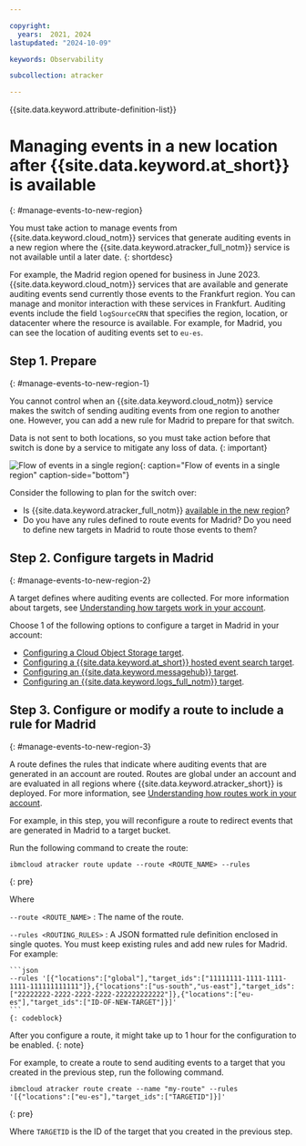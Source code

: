 ```yaml
---

copyright:
  years:  2021, 2024
lastupdated: "2024-10-09"

keywords: Observability

subcollection: atracker

---
```


{{site.data.keyword.attribute-definition-list}}


# Managing events in a new location after {{site.data.keyword.at_short}} is available
{: #manage-events-to-new-region}

You must take action to manage events from {{site.data.keyword.cloud_notm}} services that generate auditing events in a new region where the {{site.data.keyword.atracker_full_notm}} service is not available until a later date.
{: shortdesc}

For example, the Madrid region opened for business in June 2023. {{site.data.keyword.cloud_notm}} services that are available and generate auditing events send currently those events to the Frankfurt region. You can manage and monitor interaction with these services in Frankfurt. Auditing events include the field `logSourceCRN` that specifies the region, location, or datacenter where the resource is available. For example, for Madrid, you can see the location of auditing events set to `eu-es`.



## Step 1. Prepare
{: #manage-events-to-new-region-1}

You cannot control when an {{site.data.keyword.cloud_notm}} service makes the switch of sending auditing events from one region to another one. However, you can add a new rule for Madrid to prepare for that switch.

Data is not sent to both locations, so you must take action before that switch is done by a service to mitigate any loss of data.
{: important}

![Flow of events in a single region](images/Activity-Tracker-Routing-05-Madrid-MZR.svg "The {{site.data.keyword.atracker_full_notm}} service"){: caption="Flow of events in a single region" caption-side="bottom"}

Consider the following to plan for the switch over:

* Is {{site.data.keyword.atracker_full_notm}} [available in the new region](/docs/atracker?topic=atracker-regions)?
* Do you have any rules defined to route events for Madrid? Do you need to define new targets in Madrid to route those events to them?

## Step 2. Configure targets in Madrid
{: #manage-events-to-new-region-2}

A target defines where auditing events are collected. For more information about targets, see [Understanding how targets work in your account](/docs/atracker?topic=atracker-target_v2&interface=cli#target_v2_behavior).

Choose 1 of the following options to configure a target in Madrid in your account:
- [Configuring a Cloud Object Storage target](/docs/atracker?topic=atracker-getting-started-target-cos).
- [Configuring a {{site.data.keyword.at_short}} hosted event search target](/docs/atracker?topic=atracker-getting-started-target-logdna).
- [Configuring an {{site.data.keyword.messagehub}} target](/docs/atracker?topic=atracker-getting-started-target-event-streams).
- [Configuring an {{site.data.keyword.logs_full_notm}} target](/docs/atracker?topic=atracker-getting-started-target-cloud-logs).



## Step 3. Configure or modify a route to include a rule for Madrid
{: #manage-events-to-new-region-3}


A route defines the rules that indicate where auditing events that are generated in an account are routed. Routes are global under an account and are evaluated in all regions where {{site.data.keyword.atracker_short}} is deployed. For more information, see [Understanding how routes work in your account](/docs/atracker?topic=atracker-route_v2&interface=cli#route_behaviour).

For example, in this step, you will reconfigure a route to redirect events that are generated in Madrid to a target bucket.

Run the following command to create the route:

```text
ibmcloud atracker route update --route <ROUTE_NAME> --rules
```
{: pre}

Where

`--route <ROUTE_NAME>`
:   The name of the route.

`--rules <ROUTING_RULES>`
:   A JSON formatted rule definition enclosed in single quotes. You must keep existing rules and add new rules for Madrid. For example:

    ```json
    --rules '[{"locations":["global"],"target_ids":["11111111-1111-1111-1111-111111111111"]},{"locations":["us-south","us-east"],"target_ids":["22222222-2222-2222-2222-222222222222"]},{"locations":["eu-es"],"target_ids":["ID-OF-NEW-TARGET"]}]'
    ```
    {: codeblock}

After you configure a route, it might take up to 1 hour for the configuration to be enabled.
{: note}

For example, to create a route to send auditing events to a target that you created in the previous step, run the following command.

```text
ibmcloud atracker route create --name "my-route" --rules '[{"locations":["eu-es"],"target_ids":["TARGETID"]}]'
```
{: pre}

Where `TARGETID` is the ID of the target that you created in the previous step.
